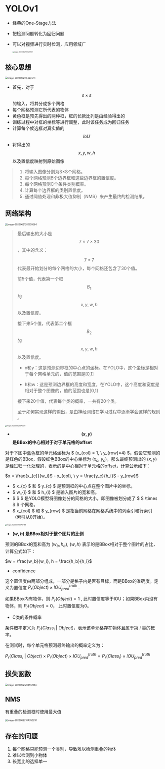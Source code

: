 # YOLOv1

- 经典的One-Stage方法

- 把检测问题转化为回归问题

- 可以对视频进行实时检测，应用领域广

    <img src="../.assets/image-20230621144219581.png" alt="image-20230621144219581" style="zoom: 33%;" />



## 核心思想

<img src="../.assets/image-20230621144241211.png" alt="image-20230621144241211" style="zoom:50%;" />

- 首先，对于 $$s \times s$$ 的输入，将其分成多个网格
- 每个网格预测它所代表的物体 
- 黄色框是预先得出的两种框，框的长款比列是由经验得出的
- 训练过程中对框的坐标等进行调整，此时该任务成为回归任务
- 计算每个候选框对真实值的 $$IoU$$
- 将得出的 $$x, y, w, h$$ 以及置信度映射到原始图像

> 1. 将输入图像分割为S×S个网格。
> 2. 每个网格预测B个边界框和这些边界框的置信度。
> 3. 每个网格预测C个条件类别概率。
> 4. 计算每个边界框的类别置信度。
> 5. 通过阈值处理和非极大值抑制（NMS）来产生最终的检测结果。



## 网络架构

<img src="../.assets/image-20230621201230664.png" alt="image-20230621201230664" style="zoom:50%;" />

>  最后输出的大小是 $$7 \times 7 \times 30$$，其中的含义：
>
>  $$7*7$$ 代表最开始划分的每个网格的大小，每个网格还包含了30个值。
>
>  前5个值，代表第一个框$$B_{1}$$的 $$x, y, w, h$$ 以及置信度。
>
>  接下来5个值，代表第二个框$$B_{2}$$的 $$x, y, w, h$$ 以及置信度。
>
>  - x和y：这是预测边界框的中心点的坐标。在YOLO中，这个坐标是相对于每个网格单元的，值的范围是[0,1]
>
>  - h和w：这是预测边界框的高度和宽度。在YOLO中，这个高度和宽度是相对于整个图像的，值的范围也是[0,1]
>
>  接下来20个值，代表每个类的概率，一共有20个类。
>
>  至于如何实现这样的输出，是由神经网络在学习过程中逐渐学会这样的规则  。

<img src="../.assets/image-20230621203413311.png" alt="image-20230621203413311" style="zoom: 33%;" />

- **$$(x, y)$$ 是BBox的中心相对于对于单元格的offset**

对于下图中蓝色框的单元格坐标为 $ (x_{col} = 1, \  y_{row}=4) $，假设它预测的是红色的BBox，假设红色BBox的中心坐标为  $(x_{c}, \  y_{c})$，那么最终预测出的 $(x, y)$ 是经过归一化处理的，表示的是中心相对于单元格的offset，计算公示如下：

$x = \frac{x_{c}}{w_i}S - x_{col}, \ y = \frac{y_c}{h_i}S - y_{row}$

-  $ x_{c} $ 和 $ y_{c} $ 是预测框的中心点在整个图片中的坐标。
-  $ w_{i} $ 和 $ h_{i} $ 是输入图片的宽和高。
-  $ S $ 是YOLO模型将图像划分的网格的大小，即图像被划分成了 $ S \times S $ 个网格。
-  $ x_{col} $ 和 $ y_{row} $ 是指当前网格在网格系统中的列索引和行索引（索引从0开始）。

<img src="../.assets/image-20230624155703465.png" alt="image-20230624155703465" style="zoom: 33%;" />

- **$(w, h)$ 是BBox相对于整个图片的比例**

 预测的BBox的宽和高为 $(w_b, h_b)$, $(w, h)$ 表示的是BBox相对于整个图片的占比，计算公式如下：

$w = \frac{w_b}{w_i}, h = \frac{h_b}{h_i}$

- confidence

这个置信度由两部分组成，一部分是格子内是否有目标，而是BBox的准确度。定义为置信度 $P_{r}(Object) \times IOU_{pred}^{truth}$ .

如果BBox内有物体，则 $P_r(Object) = 1$ , 此时置信度等于IOU；如果BBox内没有物体，则 $P_r(Object) = 0$， 此时置信度为0。

- C类的条件概率

条件概率定义为 $P_r(Class_i\ | \ Object)$，表示该单元格存在物体且属于第 $i$ 类的概率。

在测试时，每个单元格预测最终输出的概率定义为：

$P_r(Class_i\ |\ Object) \times P_r(Object) \times IOU_{pred}^{truth} = P_r(Class_i) \times IOU_{pred}^{truth}$



## 损失函数

<img src="../.assets/image-20230621204557184.png" alt="image-20230621204557184" style="zoom: 50%;" />



## NMS

有重叠的检测框时使用最大值

<img src="../.assets/image-20230622104350291.png" alt="image-20230622104350291" style="zoom:50%;" />



## 存在的问题

1. 每个网格只能预测一个类别，导致难以检测重叠的物体
2. 难以检测到小物体
3. 长宽比的选择单一

